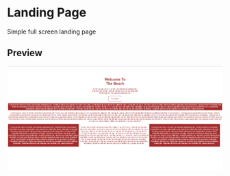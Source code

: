 # Landing Page

Simple full screen landing page

## Preview

<img src="preview.png" alt="preview image">
